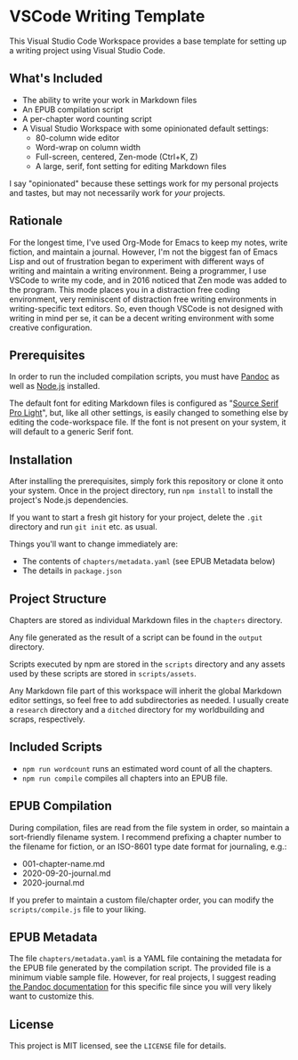 # VSCode Writing Template

This Visual Studio Code Workspace provides a base template for setting up a writing project using Visual Studio Code.

## What's Included

* The ability to write your work in Markdown files
* An EPUB compilation script
* A per-chapter word counting script
* A Visual Studio Workspace with some opinionated default settings:
  * 80-column wide editor
  * Word-wrap on column width
  * Full-screen, centered, Zen-mode (Ctrl+K, Z)
  * A large, serif, font setting for editing Markdown files

I say "opinionated" because these settings work for my personal projects and tastes, but may not necessarily work for *your* projects.

## Rationale

For the longest time, I've used Org-Mode for Emacs to keep my notes, write fiction, and maintain a journal. However, I'm not the biggest fan of Emacs Lisp and out of frustration began to experiment with different ways of writing and maintain a writing environment. Being a programmer, I use VSCode to write my code, and in 2016 noticed that Zen mode was added to the program. This mode places you in a distraction free coding environment, very reminiscent of distraction free writing environments in writing-specific text editors. So, even though VSCode is not designed with writing in mind per se, it can be a decent writing environment with some creative configuration.

## Prerequisites

In order to run the included compilation scripts, you must have [Pandoc](https://pandoc.org/installing.html) as well as [Node.js](https://nodejs.org/en/download/) installed.

The default font for editing Markdown files is configured as "[Source Serif Pro Light](https://github.com/adobe-fonts/source-serif-pro)", but, like all other settings, is easily changed to something else by editing the code-workspace file. If the font is not present on your system, it will default to a generic Serif font.

## Installation

After installing the prerequisites, simply fork this repository or clone it onto your system. Once in the project directory, run `npm install` to install the project's Node.js dependencies.

If you want to start a fresh git history for your project, delete the `.git` directory and run `git init` etc. as usual.

Things you'll want to change immediately are:

* The contents of `chapters/metadata.yaml` (see EPUB Metadata below)
* The details in `package.json`

## Project Structure

Chapters are stored as individual Markdown files in the `chapters` directory.

Any file generated as the result of a script can be found in the `output` directory.

Scripts executed by npm are stored in the `scripts` directory and any assets used by these scripts are stored in `scripts/assets`.

Any Markdown file part of this workspace will inherit the global Markdown editor settings, so feel free to add subdirectories as needed. I usually create a `research` directory and  a `ditched` directory for my worldbuilding and scraps, respectively.

## Included Scripts

* `npm run wordcount` runs an estimated word count of all the chapters.
* `npm run compile` compiles all chapters into an EPUB file.

## EPUB Compilation

During compilation, files are read from the file system in order, so maintain a sort-friendly filename system. I recommend prefixing a chapter number to the filename for fiction, or an ISO-8601 type date format for journaling, e.g.:

* 001-chapter-name.md
* 2020-09-20-journal.md
* 2020-journal.md

If you prefer to maintain a custom file/chapter order, you can modify the `scripts/compile.js` file to your liking.

## EPUB Metadata

The file `chapters/metadata.yaml` is a YAML file containing the metadata for the EPUB file generated by the compilation script. The provided file is a minimum viable sample file. However, for real projects, I suggest reading [the Pandoc documentation](https://pandoc.org/MANUAL.html#epub-metadata) for this specific file since you will very likely want to customize this.

## License

This project is MIT licensed, see the `LICENSE` file for details.
